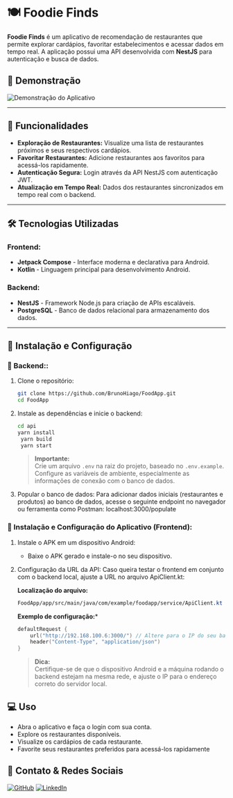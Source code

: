# 🍽️ Foodie Finds

**Foodie Finds** é um aplicativo de recomendação de restaurantes que permite explorar cardápios, favoritar estabelecimentos e acessar dados em tempo real. A aplicação possui uma API desenvolvida com **NestJS** para autenticação e busca de dados.

## 📸 Demonstração

![Demonstração do Aplicativo](images/FoodieFinds.gif)  

---

## 🚀 Funcionalidades

- **Exploração de Restaurantes:** Visualize uma lista de restaurantes próximos e seus respectivos cardápios.
- **Favoritar Restaurantes:** Adicione restaurantes aos favoritos para acessá-los rapidamente.
- **Autenticação Segura:** Login através da API NestJS com autenticação JWT.
- **Atualização em Tempo Real:** Dados dos restaurantes sincronizados em tempo real com o backend.

---

## 🛠️ Tecnologias Utilizadas

### **Frontend:**
- **Jetpack Compose** - Interface moderna e declarativa para Android.
- **Kotlin** - Linguagem principal para desenvolvimento Android.

### **Backend:**
- **NestJS** - Framework Node.js para criação de APIs escaláveis.
- **PostgreSQL** - Banco de dados relacional para armazenamento dos dados.

---

## 🔧 Instalação e Configuração

### 🚀 Backend::
1. Clone o repositório:
   ```bash
   git clone https://github.com/BrunoHiago/FoodApp.git
   cd FoodApp
    ```
2. Instale as dependências e inicie o backend:
   ```bash
   cd api
   yarn install
    yarn build
    yarn start
    ```
    > **Importante:**  
    > Crie um arquivo `.env` na raiz do projeto, baseado no `.env.example`. Configure as variáveis de ambiente, especialmente as informações de conexão com o banco de dados.
3. Popular o banco de dados: Para adicionar dados iniciais (restaurantes e produtos) ao banco de dados, acesse o seguinte endpoint no navegador ou ferramenta como Postman: localhost:3000/populate

### 📱 Instalação e Configuração do Aplicativo (Frontend):
1. Instale o APK em um dispositivo Android:

    - Baixe o APK gerado e instale-o no seu dispositivo.
2. Configuração da URL da API: Caso queira testar o frontend em conjunto com o backend local, ajuste a URL no arquivo ApiClient.kt:

    **Localização do arquivo:**

    ```css
    FoodApp/app/src/main/java/com/example/foodapp/service/ApiClient.kt
    ```
    **Exemplo de configuração:***

    ```kotlin
    defaultRequest {
        url("http://192.168.100.6:3000/") // Altere para o IP do seu backend local
        header("Content-Type", "application/json")
    }
    ```
    > **Dica:**  
    > Certifique-se de que o dispositivo Android e a máquina rodando o backend estejam na mesma rede, e ajuste o IP para o endereço correto do servidor local.

## 💻 Uso
- Abra o aplicativo e faça o login com sua conta.
- Explore os restaurantes disponíveis.
- Visualize os cardápios de cada restaurante.
- Favorite seus restaurantes preferidos para acessá-los rapidamente
  
##  📱 Contato & Redes Sociais

[![GitHub](https://img.shields.io/badge/GitHub-Profile-%23121011?style=flat&logo=github)](https://github.com/BrunoHiago)
[![LinkedIn](https://img.shields.io/badge/LinkedIn-Profile-%230077B5?style=flat&logo=linkedin)](https://www.linkedin.com/in/bruno-hiago/)
